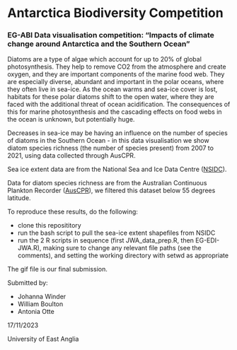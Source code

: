 # Antarctica Biodiversity Competition

### EG-ABI Data visualisation competition: “Impacts of climate change around Antarctica and the Southern Ocean” 

Diatoms are a type of algae which account for up to 20% of global photosynthesis. They help to remove CO2 from the atmosphere and create oxygen, and they are important components of the marine food web. They are especially diverse, abundant and important in the polar oceans, where they often live in sea-ice. As the ocean warms and sea-ice cover is lost, habitats for these polar diatoms shift to the open water, where they are faced with the additional threat of ocean acidification. The consequences of this for marine photosynthesis and the cascading effects on food webs in the ocean is unknown, but potentially huge. 

Decreases in sea-ice may be having an influence on the number of species of diatoms in the Southern Ocean - in this data visualisation we show diatom species richness (the number of species present) from 2007 to 2021, using data collected through AusCPR. 

Sea ice extent data are from the National Sea and Ice Data Centre ([NSIDC](https://nsidc.org/data/seaice_index)). 

Data for diatom species richness are from the Australian Continuous Plankton Recorder ([AusCPR](https://www.gbif.org/dataset/29b28617-c91c-4bc9-b3aa-c97960a8b5c8)), we filtered this dataset below 55 degrees latitude. 

To reproduce these results, do the following:

- clone this reposititory
- run the bash script to pull the sea-ice extent shapefiles from NSIDC
- run the 2 R scripts in sequence (first JWA_data_prep.R, then EG-EDI-JWA.R), making sure to change any relevant file paths (see the comments), and setting the working directory with setwd as appropriate

The gif file is our final submission. 

Submitted by:

 - Johanna Winder
 - William Boulton
 - Antonia Otte

17/11/2023

University of East Anglia
